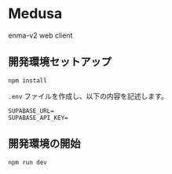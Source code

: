 # Medusa

enma-v2 web client

## 開発環境セットアップ

```
npm install
```

`.env` ファイルを作成し、以下の内容を記述します。

```
SUPABASE_URL=
SUPABASE_API_KEY=
```

## 開発環境の開始

```
npm run dev
```
